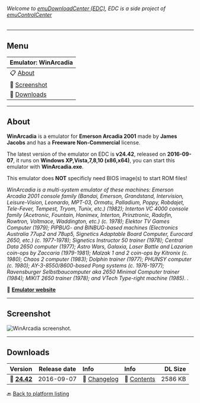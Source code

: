 ###### Welcome to [emuDownloadCenter (EDC)](https://github.com/PhoenixInteractiveNL/emuDownloadCenter/wiki/), EDC is a side project of [emuControlCenter](https://github.com/PhoenixInteractiveNL/emuControlCenter/wiki/)
***
## Menu
| **Emulator: WinArcadia** |
|:---------|
| :clipboard: [About](#about) |
| :sunrise: [Screenshot](#screenshot) |
| :floppy_disk: [Downloads](#downloads) |
***
## About
**WinArcadia** is a emulator for **Emerson Arcadia 2001** made by **James Jacobs** and has a **Freeware Non-Commercial** license.

The latest version of the emulator on EDC is **v24.42**, released on **2016-09-07**, it runs on **Windows XP,Vista,7,8,10 (x86,x64)**, you can start this emulator with **WinArcadia.exe**.

This emulator does **NOT** specificly need BIOS image(s) to start ROM files!

_WinArcadia is a multi-system emulator of these machines: Emerson Arcadia 2001 console family (Bandai, Emerson, Grandstand, Intervision, Leisure-Vision, Leonardo, MPT-03, Ormatu, Palladium, Poppy, Robdajet, Tele-Fever, Tempest, Tryom, Tunix, etc.) (1982); Interton VC 4000 console family (Acetronic, Fountain, Hanimex, Interton, Prinztronic, Radofin, Rowtron, Voltmace, Waddington, etc.) (c. 1978); Elektor TV Games Computer (1979); PIPBUG- and  BINBUG-based machines (Electronics Australia 77up2 and 78up5, Signetics Adaptable Board Computer, Eurocard 2650, etc.) (c. 1977-1978); Signetics Instructor 50 trainer (1978); Central Data 2650 computer (1977); Astro Wars, Galaxia, Laser Battle and Lazarian coin-ops by Zaccaria (1979-1981); Malzak 1 and 2 coin-ops by Kitronix (c. 1980); Chaos 2 computer (1983); Dolphin trainer (1977); PHUNSY computer (c. 1980); AY-3-8550/8600-based Pong systems (c. 1976-1977); Ravensburger Selbstbaucomputer aka 2650 Minimal Computer trainer (1984); MIKIT 2650 trainer (1978); and VTech Type-right machine (1985). ._

:link: [**Emulator website**](http://amigan.1emu.net/)
***
## Screenshot
![](https://raw.githubusercontent.com/PhoenixInteractiveNL/emuDownloadCenter/master/hooks/winarcadia/screen.jpg "WinArcadia screenshot.")
***
## Downloads
| Version  | Release date  | Info       | Info       | DL Size    |
|:---------|:-------------:|:-----------|:-----------|-----------:|
| :floppy_disk: [**24.42**](https://github.com/PhoenixInteractiveNL/edc-repo0002/raw/master/winarcadia/24.42.7z) | 2016-09-07 | :page_facing_up: [Changelog](https://github.com/PhoenixInteractiveNL/edc-repo0002/blob/master/winarcadia/24.42_changelog.txt) | :mag_right: [Contents](https://github.com/PhoenixInteractiveNL/edc-repo0002/blob/master/winarcadia/24.42_contents.txt) | 2586 KB |

:back: [Back to platform listing](https://github.com/PhoenixInteractiveNL/emuDownloadCenter/wiki/EDC-Platform-List)
